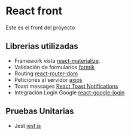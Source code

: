 # React front
Este es el front del proyecto

## Librerias utilizadas
- Framework vista [react-materialize](https://www.npmjs.com/package/react-materialize).
- Validación de formularios [formik](https://formik.org/)
- Routing [react-router-dom](https://reactrouter.com/)
- Peticiones al servidor [axios](https://www.npmjs.com/package/axios)
- Toast messages [React Toast Notifications](https://github.com/jossmac/react-toast-notifications)
- Integración Login Google [react-google-login](https://www.npmjs.com/package/react-google-login)

## Pruebas Unitarias
- Jest [jest.js](https://jestjs.io/)